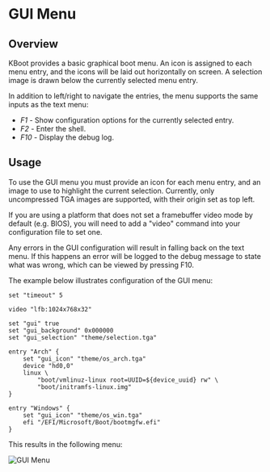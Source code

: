 GUI Menu
========

Overview
--------

KBoot provides a basic graphical boot menu. An icon is assigned to each menu
entry, and the icons will be laid out horizontally on screen. A selection image
is drawn below the currently selected menu entry.

In addition to left/right to navigate the entries, the menu supports the same
inputs as the text menu:

* *F1* - Show configuration options for the currently selected entry.
* *F2* - Enter the shell.
* *F10* - Display the debug log.

Usage
-----

To use the GUI menu you must provide an icon for each menu entry, and an image
to use to highlight the current selection. Currently, only uncompressed TGA
images are supported, with their origin set as top left.

If you are using a platform that does not set a framebuffer video mode by
default (e.g. BIOS), you will need to add a "video" command into your
configuration file to set one.

Any errors in the GUI configuration will result in falling back on the text
menu. If this happens an error will be logged to the debug message to state
what was wrong, which can be viewed by pressing F10.

The example below illustrates configuration of the GUI menu:

    set "timeout" 5

    video "lfb:1024x768x32"

    set "gui" true
    set "gui_background" 0x000000
    set "gui_selection" "theme/selection.tga"

    entry "Arch" {
        set "gui_icon" "theme/os_arch.tga"
        device "hd0,0"
        linux \
            "boot/vmlinuz-linux root=UUID=${device_uuid} rw" \
            "boot/initramfs-linux.img"
    }

    entry "Windows" {
        set "gui_icon" "theme/os_win.tga"
        efi "/EFI/Microsoft/Boot/bootmgfw.efi"
    }

This results in the following menu:

![GUI Menu](https://raw.githubusercontent.com/aejsmith/kboot/master/documentation/images/gui.png)
